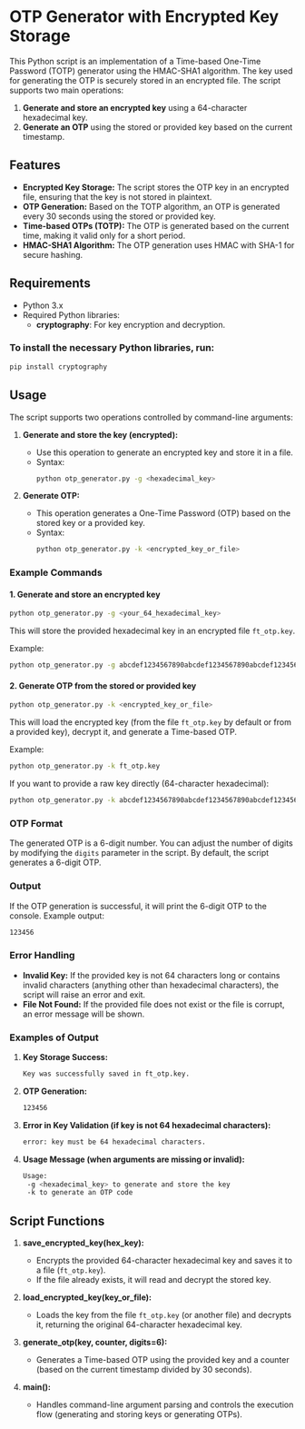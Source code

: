 # OTP Generator with Encrypted Key Storage

This Python script is an implementation of a Time-based One-Time Password (TOTP) generator using the HMAC-SHA1 algorithm. The key used for generating the OTP is securely stored in an encrypted file. The script supports two main operations:

1. **Generate and store an encrypted key** using a 64-character hexadecimal key.
2. **Generate an OTP** using the stored or provided key based on the current timestamp.

## Features

- **Encrypted Key Storage:** The script stores the OTP key in an encrypted file, ensuring that the key is not stored in plaintext.
- **OTP Generation:** Based on the TOTP algorithm, an OTP is generated every 30 seconds using the stored or provided key.
- **Time-based OTPs (TOTP):** The OTP is generated based on the current time, making it valid only for a short period.
- **HMAC-SHA1 Algorithm:** The OTP generation uses HMAC with SHA-1 for secure hashing.

## Requirements

- Python 3.x
- Required Python libraries:
  - **cryptography**: For key encryption and decryption.

### To install the necessary Python libraries, run:
```bash
pip install cryptography
```

## Usage

The script supports two operations controlled by command-line arguments:

1. **Generate and store the key (encrypted):**
    - Use this operation to generate an encrypted key and store it in a file.
    - Syntax:
      ```bash
      python otp_generator.py -g <hexadecimal_key>
      ```

2. **Generate OTP:**
    - This operation generates a One-Time Password (OTP) based on the stored key or a provided key.
    - Syntax:
      ```bash
      python otp_generator.py -k <encrypted_key_or_file>
      ```

### Example Commands

#### 1. Generate and store an encrypted key
```bash
python otp_generator.py -g <your_64_hexadecimal_key>
```

This will store the provided hexadecimal key in an encrypted file `ft_otp.key`.

Example:
```bash
python otp_generator.py -g abcdef1234567890abcdef1234567890abcdef1234567890abcdef1234567890
```

#### 2. Generate OTP from the stored or provided key
```bash
python otp_generator.py -k <encrypted_key_or_file>
```

This will load the encrypted key (from the file `ft_otp.key` by default or from a provided key), decrypt it, and generate a Time-based OTP.

Example:
```bash
python otp_generator.py -k ft_otp.key
```

If you want to provide a raw key directly (64-character hexadecimal):
```bash
python otp_generator.py -k abcdef1234567890abcdef1234567890abcdef1234567890abcdef1234567890
```

### OTP Format
The generated OTP is a 6-digit number. You can adjust the number of digits by modifying the `digits` parameter in the script. By default, the script generates a 6-digit OTP.

### Output
If the OTP generation is successful, it will print the 6-digit OTP to the console. Example output:
```bash
123456
```

### Error Handling
- **Invalid Key:** If the provided key is not 64 characters long or contains invalid characters (anything other than hexadecimal characters), the script will raise an error and exit.
- **File Not Found:** If the provided file does not exist or the file is corrupt, an error message will be shown.

### Examples of Output

1. **Key Storage Success:**
   ```bash
   Key was successfully saved in ft_otp.key.
   ```

2. **OTP Generation:**
   ```bash
   123456
   ```

3. **Error in Key Validation (if key is not 64 hexadecimal characters):**
   ```bash
   error: key must be 64 hexadecimal characters.
   ```

4. **Usage Message (when arguments are missing or invalid):**
   ```bash
   Usage:
    -g <hexadecimal_key> to generate and store the key
    -k to generate an OTP code
   ```

## Script Functions

1. **save_encrypted_key(hex_key):**  
   - Encrypts the provided 64-character hexadecimal key and saves it to a file (`ft_otp.key`).
   - If the file already exists, it will read and decrypt the stored key.

2. **load_encrypted_key(key_or_file):**  
   - Loads the key from the file `ft_otp.key` (or another file) and decrypts it, returning the original 64-character hexadecimal key.

3. **generate_otp(key, counter, digits=6):**  
   - Generates a Time-based OTP using the provided key and a counter (based on the current timestamp divided by 30 seconds).

4. **main():**  
   - Handles command-line argument parsing and controls the execution flow (generating and storing keys or generating OTPs).

